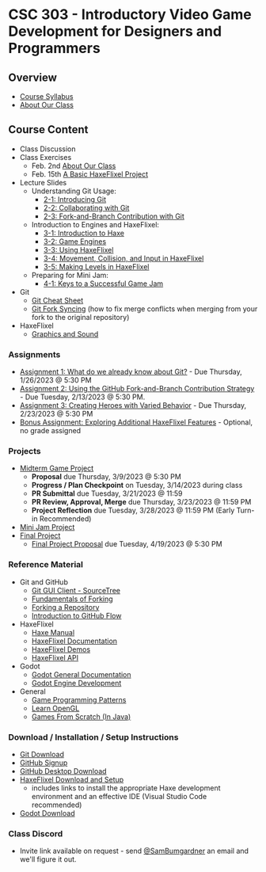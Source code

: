 # CSC 303 - Introductory Video Game Development for Designers and Programmers

## Overview
 * [Course Syllabus](syllabus.md)
 * [About Our Class](about_our_class.md)

## Course Content
 * Class Discussion
 * Class Exercises
   * Feb. 2nd [About Our Class](lectures/exercises/e1_about_our_class.md)
   * Feb. 15th [A Basic HaxeFlixel Project](lectures/exercises/e2_basic_haxeflixel_project.md)
 * Lecture Slides
   * Understanding Git Usage:
     * [2-1: Introducing Git](https://docs.google.com/presentation/d/1QN0vi0XlbL_fbijrf2WZNaS299CwQ7xkjeeiuOovvZM/edit?usp=share_link)
     * [2-2: Collaborating with Git](https://docs.google.com/presentation/d/1xE3AszcBsOAS5HydbywynO1RmQbt3cGqyArnXe72dqU/edit?usp=share_link)
     * [2-3: Fork-and-Branch Contribution with Git](https://docs.google.com/presentation/d/13Fnz_udHkjdPfm_RSW4HKawlVyOa67j5DJY-g8rWdSY/edit?usp=share_link)
   * Introduction to Engines and HaxeFlixel:
     * [3-1: Introduction to Haxe](https://docs.google.com/presentation/d/1kpShoFyIFbfxonTpj4K06XZYBRX3zMqKMucfdLmfeBE/edit?usp=share_link)
     * [3-2: Game Engines](https://docs.google.com/presentation/d/1PEjY8PG4d2miwxqv_CgOONoBoWzB0d7s_bOX9Rq1e_4/edit?usp=share_link)
     * [3-3: Using HaxeFlixel](https://docs.google.com/presentation/d/1KcauH7F8k175QmlQzE7LdWM0YsOjGwFcXA9EX6sxH1c/edit?usp=share_link)
     * [3-4: Movement, Collision, and Input in HaxeFlixel](https://docs.google.com/presentation/d/1H-quSH2PFQtIjC-R_vdoecQUHyxCCAPnoMNhfbW3GYc/edit?usp=share_link)
     * [3-5: Making Levels in HaxeFlixel](https://docs.google.com/presentation/d/1XUpNuybrJRWdnesp1b4k2LgV9gXAwFeI-KTW0lLzXWc/edit?usp=sharing)
   * Preparing for Mini Jam:
     * [4-1: Keys to a Successful Game Jam](https://docs.google.com/presentation/d/1SFv8NfHIxUvhdxwVNfsugnjj3m9fZFEU8QiTLRmfIJY/edit?usp=sharing)
 * Git
   * [Git Cheat Sheet](lectures/git/git_cheat_sheet.md)
   * [Git Fork Syncing](lectures/git/git_fork_syncing.md) (how to fix merge conflicts when merging from your fork to the original repository)
 * HaxeFlixel
   * [Graphics and Sound](lectures/haxeflixel/graphics_and_sound.md)

### Assignments
 * [Assignment 1: What do we already know about Git?](assignments/a1_git_review.md) - Due Thursday, 1/26/2023 @ 5:30 PM
 * [Assignment 2: Using the GitHub Fork-and-Branch Contribution Strategy](assignments/a2_git_fork_contribution.md) - Due Tuesday, 2/13/2023 @ 5:30 PM.
 * [Assignment 3: Creating Heroes with Varied Behavior](assignments/a3_heroes.md) - Due Thursday, 2/23/2023 @ 5:30 PM
 * [Bonus Assignment: Exploring Additional HaxeFlixel Features](assignments/a4_additional_features.md) - Optional, no grade assigned
### Projects
 * [Midterm Game Project](projects/midterm.md)
   * **Proposal** due Thursday, 3/9/2023 @ 5:30 PM
   * **Progress / Plan Checkpoint** on Tuesday, 3/14/2023 during class
   * **PR Submittal** due Tuesday, 3/21/2023 @ 11:59
   * **PR Review, Approval, Merge** due Thursday, 3/23/2023 @ 11:59 PM 
   * **Project Reflection** due Tuesday, 3/28/2023 @ 11:59 PM (Early Turn-in Recommended)
 * [Mini Jam Project](projects/mini_jam.md)
 * [Final Project](projects/final.md)
   * [Final Project Proposal](projects/final_project_proposal.md) due Tuesday, 4/19/2023 @ 5:30 PM

### Reference Material
 * Git and GitHub
   * [Git GUI Client - SourceTree](https://www.atlassian.com/software/sourcetree/overview/)
   * [Fundamentals of Forking](https://guides.github.com/activities/forking/)
   * [Forking a Repository](https://help.github.com/articles/fork-a-repo/)
   * [Introduction to GitHub Flow](https://guides.github.com/introduction/flow/)
 * HaxeFlixel
   * [Haxe Manual](https://haxe.org/manual/introduction.html)
   * [HaxeFlixel Documentation](http://haxeflixel.com/documentation/)
   * [HaxeFlixel Demos](http://haxeflixel.com/demos/)
   * [HaxeFlixel API](http://api.haxeflixel.com/flixel/)
 * Godot
   * [Godot General Documentation](https://docs.godotengine.org/en/stable/)
   * [Godot Engine Development](https://docs.godotengine.org/en/stable/development/cpp/index.html)
 * General
   * [Game Programming Patterns](http://gameprogrammingpatterns.com/contents.html)
   * [Learn OpenGL](https://learnopengl.com/)
   * [Games From Scratch (In Java)](http://fivedots.coe.psu.ac.th/~ad/jg/)

### Download / Installation / Setup Instructions
 * [Git Download](https://git-scm.com/book/en/v2/Getting-Started-Installing-Git)
 * [GitHub Signup](https://github.com/signup)
 * [GitHub Desktop Download](https://desktop.github.com/)
 * [HaxeFlixel Download and Setup](http://haxeflixel.com/documentation/getting-started/) 
   * includes links to install the appropriate Haxe development environment and an effective IDE (Visual Studio Code recommended)
 * [Godot Download](https://godotengine.org/download)

### Class Discord
* Invite link available on request - send [@SamBumgardner](https://github.com/SamBumgardner) an email and we'll figure it out.
